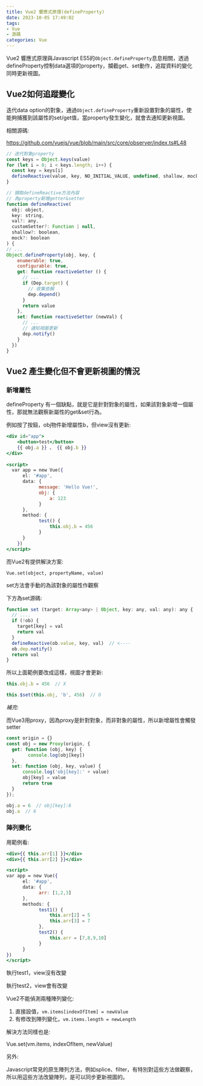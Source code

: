 ```yaml
---
title: Vue2 響應式原理(defineProperty)
date: 2023-10-05 17:49:02
tags: 
- Vue
- 源碼
categories: Vue
---
```

Vue2 響應式原理與Javascript ES5的`Object.defineProperty`息息相關，透過defineProperty控制data選項的property，攔截get、set動作，追蹤資料的變化同時更新視圖。

## Vue2如何追蹤變化

迭代data option的對象，通過`Object.defineProperty`重新設置對象的屬性，使能夠捕獲到該屬性的set/get值，當property發生變化，就會去通知更新視圖。

相關源碼:

https://github.com/vuejs/vue/blob/main/src/core/observer/index.ts#L48

```jsx
// 迭代對象property
const keys = Object.keys(value)
for (let i = 0; i < keys.length; i++) {
  const key = keys[i]
  defineReactive(value, key, NO_INITIAL_VALUE, undefined, shallow, mock)
}
```

```jsx
// 擷取defineReactive方法內容
// 為property新增getter&setter
function defineReactive(
  obj: object,
  key: string,
  val?: any,
  customSetter?: Function | null,
  shallow?: boolean,
  mock?: boolean
) {
// ...
Object.defineProperty(obj, key, {
    enumerable: true,
    configurable: true,
    get: function reactiveGetter () {
      // ...
      if (Dep.target) {
        // 收集依賴
        dep.depend()
      }
      return value
    },
    set: function reactiveSetter (newVal) {
      // ...
      // 通知視圖更新
      dep.notify()
    }
  })
}

```

## Vue2 產生變化但不會更新視圖的情況

### 新增屬性

defineProperty 有一個缺點，就是它是針對對象的屬性，如果該對象新增一個屬性，那就無法觀察新屬性的get&set行為。

例如按了按鈕，obj物件新增屬性b，但view沒有更新:

```jsx
<div id="app">
	<button>test</button>
	{{ obj.a }} 、 {{ obj.b }}
</div>
 
<script>
  var app = new Vue({
	  el: '#app',
	  data: {
			message: 'Hello Vue!',
			obj: {
				a: 123
			}
	  },
	  method: {
			test() {
				this.obj.b = 456
			}
	  }
	})
</script>
```

而Vue2有提供解決方案:

`Vue.set(object, propertyName, value)`

set方法會手動的為該對象的屬性作觀察

下方為set源碼:

```jsx
function set (target: Array<any> | Object, key: any, val: any): any {
  // ....
  if (!ob) {
    target[key] = val
    return val
  }
  defineReactive(ob.value, key, val)  // <----
  ob.dep.notify()
  return val
}
```

所以上面範例要改成這樣，視圖才會更新:

```jsx
this.obj.b = 456  // X

this.$set(this.obj, 'b', 456)  // O
```

*補充:*

而Vue3用proxy，因為proxy是針對對象，而非對象的屬性，所以新增屬性會觸發setter

```jsx
const origin = {}
const obj = new Proxy(origin, {
  get: function (obj, key) {
        console.log(obj[key])
  },
  set: function (obj, key, value) {
      console.log('obj[key]:' + value)
      obj[key] = value
      return true
  }
});

obj.a = 6  // obj[key]:6
obj.a  // 6
```

### 陣列變化

用範例看:

```jsx
<div>{{ this.arr[1] }}</div>
<div>{{ this.arr[2] }}</div>

<script>
var app = new Vue({
	  el: '#app',
	  data: {
			arr: [1,2,3]
	  },
	  methods: {
			test1() {
				this.arr[2] = 5
				this.arr[3] = 7
			},
			test2() {
				this.arr = [7,8,9,10]
			}
	  }
})
</script>
```

執行test1，view沒有改變

執行test2，view會有改變

Vue2不能偵測兩種陣列變化:

1. 直接設值，`vm.items[indexOfItem] = newValue`
2. 有修改到陣列變化，`vm.items.length = newLength`

解決方法同樣也是:

Vue.set(vm.items, indexOfItem, newValue)

另外:

Javascript常見的原生陣列方法，例如splice、filter，有特別對這些方法做觀察，所以用這些方法改變陣列，是可以同步更新視圖的。